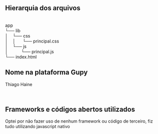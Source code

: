 <h2>Hierarquia dos arquivos</h2>
<br>
app<br>
└── lib<br>
│ &nbsp;&nbsp;&nbsp;└── css<br>
│ &nbsp;&nbsp;&nbsp;│&nbsp;&nbsp;&nbsp;&nbsp;&nbsp; └── principal.css<br>
│ &nbsp;&nbsp;&nbsp;└── js<br>
│ &nbsp;&nbsp;&nbsp;&nbsp;&nbsp;&nbsp;&nbsp;&nbsp;&nbsp; └── principal.js<br>
└── index.html<br>
<h2>Nome na plataforma Gupy</h2>
<p>Thiago Haine</p>
<br>
<h2>Frameworks e códigos abertos utilizados</h2>
<p>Optei por não fazer uso de nenhum framework ou código de terceiro, fiz tudo utilizando javascript nativo</p>